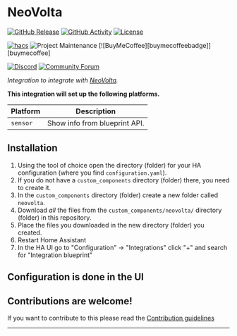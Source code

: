 # NeoVolta

[![GitHub Release][releases-shield]][releases]
[![GitHub Activity][commits-shield]][commits]
[![License][license-shield]](LICENSE)

[![hacs][hacsbadge]][hacs]
![Project Maintenance][maintenance-shield]
[![BuyMeCoffee][buymecoffeebadge]][buymecoffee]

[![Discord][discord-shield]][discord]
[![Community Forum][forum-shield]][forum]

_Integration to integrate with [NeoVolta][NeoVolta]._

**This integration will set up the following platforms.**

Platform | Description
-- | --
`sensor` | Show info from blueprint API.

## Installation

1. Using the tool of choice open the directory (folder) for your HA configuration (where you find `configuration.yaml`).
1. If you do not have a `custom_components` directory (folder) there, you need to create it.
1. In the `custom_components` directory (folder) create a new folder called `neovolta`.
1. Download _all_ the files from the `custom_components/neovolta/` directory (folder) in this repository.
1. Place the files you downloaded in the new directory (folder) you created.
1. Restart Home Assistant
1. In the HA UI go to "Configuration" -> "Integrations" click "+" and search for "Integration blueprint"

## Configuration is done in the UI

<!---->

## Contributions are welcome!

If you want to contribute to this please read the [Contribution guidelines](CONTRIBUTING.md)

***

[neovolta]: https://github.com/austinmroczek/neovolta
[commits-shield]: https://img.shields.io/github/commit-activity/y/austinmroczek/neovolta.svg?style=for-the-badge
[commits]: https://github.com/austinmroczek/neovolta/commits/main
[hacs]: https://github.com/hacs/integration
[hacsbadge]: https://img.shields.io/badge/HACS-Custom-orange.svg?style=for-the-badge
[discord]: https://discord.gg/Qa5fW2R
[discord-shield]: https://img.shields.io/discord/330944238910963714.svg?style=for-the-badge
[exampleimg]: example.png
[forum-shield]: https://img.shields.io/badge/community-forum-brightgreen.svg?style=for-the-badge
[forum]: https://community.home-assistant.io/
[license-shield]: https://img.shields.io/github/license/austinmroczek/neovolta.svg?style=for-the-badge
[maintenance-shield]: https://img.shields.io/badge/maintainer-Joakim%20Sørensen%20%40austinmroczek-blue.svg?style=for-the-badge
[releases-shield]: https://img.shields.io/github/release/austinmroczek/neovolta.svg?style=for-the-badge
[releases]: https://github.com/austinmroczek/neovolta/releases
